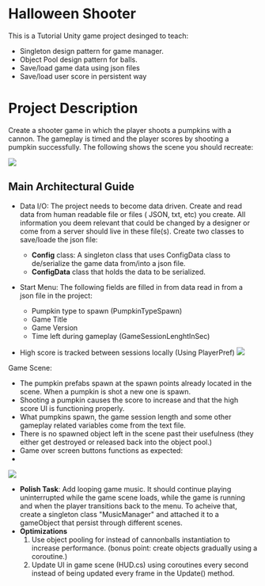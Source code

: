 # Halloween Shooter

This is a Tutorial Unity game project desinged to teach:

- Singleton design pattern for game manager.
- Object Pool design pattern for balls.
- Save/load game data using json files
- Save/load user score in persistent way

# Project Description

Create a shooter game in which the player shoots a pumpkins with a cannon. The gameplay is timed and the player scores by shooting a pumpkin successfully. The following shows the scene you should recreate:

 ![](../../AppData/Local/Temp/SnagitTemp/Snag_86ee88a.png)



## Main Architectural Guide


- Data I/O: The project needs to become data driven. Create and read data from human readable file or files ( JSON, txt, etc) you create. All information you deem relevant that could be changed by a designer or come from a server should live in
these file(s). Create two classes to save/loade the json file:
  - **Config** class: A singleton class that uses ConfigData class to de/serialize the game data from/into a json file.
  - **ConfigData** class that holds the data to be serialized.
- Start Menu: The following fields are filled in from data read in from a json file in the project:
  - Pumpkin type to spawn (PumpkinTypeSpawn)
  - Game Title
  - Game Version
  - Time left during gameplay (GameSessionLenghtInSec)

- High score is tracked between sessions locally (Using PlayerPref)
![](../../AppData/Local/Temp/SnagitTemp/Snag_8ae9080.png)

Game Scene:

- The pumpkin prefabs spawn at the spawn points already located in the scene. When a pumpkin is shot a new one is spawn.
- Shooting a pumpkin causes the score to increase and that the high score UI is functioning properly.
- What pumpkins spawn, the game session length and some other gameplay related variables come from the text file.
- There is no spawned object left in the scene past their usefulness (they either get destroyed or released back into the object pool.)
- Game over screen buttons functions as expected:
- 
![](../../AppData/Local/Temp/SnagitTemp/Snag_87490e8.png)

- **Polish Task**: Add looping game music. It should continue playing uninterrupted while the game scene loads, while the game is running and when the player transitions back to the menu. To acheive that, create a singleton class "MusicManager" and attached it to a gameObject that persist through different scenes.
- **Optimizations**
  1. Use object pooling for instead of cannonballs instantiation to increase performance. (bonus point: create objects gradually using a coroutine.)
  2. Update UI in game scene (HUD.cs) using coroutines every second instead of being updated every frame in the Update() method.
